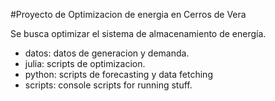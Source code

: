 #Proyecto de Optimizacion de energia en Cerros de Vera

Se busca optimizar el sistema de almacenamiento de energía.

* datos: datos de generacion y demanda.
* julia: scripts de optimizacion.
* python: scripts de forecasting y data fetching
* scripts: console scripts for running stuff.
